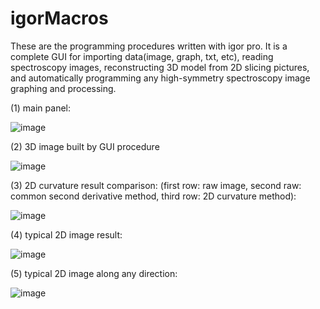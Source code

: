# igorMacros

These are the programming procedures written with igor pro. It is a complete GUI for importing data(image, graph, txt, etc),  reading spectroscopy images, reconstructing 3D model from 2D slicing pictures, and automatically programming any high-symmetry spectroscopy image graphing and processing.

(1) main panel:

![image](https://user-images.githubusercontent.com/29580346/42852777-35582fc4-89e7-11e8-8398-bb01fe995c91.png)

(2) 3D image built by GUI procedure

![image](https://user-images.githubusercontent.com/29580346/42852551-0b07bf88-89e6-11e8-9074-111bdff84733.png)

(3) 2D curvature result comparison: (first row: raw image, second raw: common second derivative method, third row: 2D curvature method):

![image](https://user-images.githubusercontent.com/29580346/42852667-adec914c-89e6-11e8-8936-bed61f88f772.png)

(4) typical 2D image result:

![image](https://user-images.githubusercontent.com/29580346/42852469-94fb4c10-89e5-11e8-940b-4e8f9d236bf6.png)

(5) typical 2D image along any direction:

![image](https://user-images.githubusercontent.com/29580346/42852479-a43e23e6-89e5-11e8-994c-4fe49f23f8ac.png)

